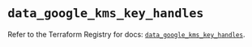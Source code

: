 # `data_google_kms_key_handles`

Refer to the Terraform Registry for docs: [`data_google_kms_key_handles`](https://registry.terraform.io/providers/hashicorp/google/6.46.0/docs/data-sources/kms_key_handles).
